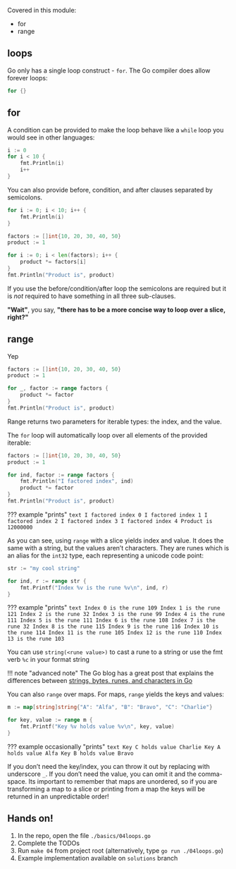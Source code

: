 Covered in this module:

* for
* range

## loops
Go only has a single loop construct - `for`. The Go compiler does allow forever loops:
```go
for {}
```

## for
A condition can be provided to make the loop behave like a `while` loop you would see in other languages:
```go
i := 0
for i < 10 {
	fmt.Println(i)
	i++
}
```

You can also provide before, condition, and after clauses separated by semicolons.
```go
for i := 0; i < 10; i++ {
	fmt.Println(i)
}
```

```go
factors := []int{10, 20, 30, 40, 50}
product := 1

for i := 0; i < len(factors); i++ {
	product *= factors[i]
}
fmt.Println("Product is", product)
```

If you use the before/condition/after loop the semicolons are required but it is *not* required to have something in all three sub-clauses.

__"Wait"__, you say, __"there has to be a more concise way to loop over a slice, right?"__

## range
Yep

```go
factors := []int{10, 20, 30, 40, 50}
product := 1

for _, factor := range factors {
	product *= factor
}
fmt.Println("Product is", product)
```

Range returns two parameters for iterable types: the index, and the value.

The `for` loop will automatically loop over all elements of the provided iterable:
```go
factors := []int{10, 20, 30, 40, 50}
product := 1

for ind, factor := range factors {
	fmt.Println("I factored index", ind)
	product *= factor
}
fmt.Println("Product is", product)
```

??? example "prints"
    ```text
    I factored index 0
    I factored index 1
    I factored index 2
    I factored index 3
    I factored index 4
    Product is 12000000
    ```

As you can see, using `range` with a slice yields index and value. It does the same with a string, but the values aren’t characters. They are runes which is an alias for the `int32` type, each representing a unicode code point:
```go
str := "my cool string"

for ind, r := range str {
	fmt.Printf("Index %v is the rune %v\n", ind, r)
}
```

??? example "prints"
    ```text
    Index 0 is the rune 109
    Index 1 is the rune 121
    Index 2 is the rune 32
    Index 3 is the rune 99
    Index 4 is the rune 111
    Index 5 is the rune 111
    Index 6 is the rune 108
    Index 7 is the rune 32
    Index 8 is the rune 115
    Index 9 is the rune 116
    Index 10 is the rune 114
    Index 11 is the rune 105
    Index 12 is the rune 110
    Index 13 is the rune 103
    ```

You can use `string(<rune value>)` to cast a rune to a string or use the fmt verb `%c` in your format string

!!! note "advanced note"
    The Go blog has a great post that explains the differences between [strings, bytes, runes, and characters in Go](https://blog.golang.org/strings)

You can also `range` over maps. For maps, `range` yields the keys and values:
```go
m := map[string]string{"A": "Alfa", "B": "Bravo", "C": "Charlie"}

for key, value := range m {
	fmt.Printf("Key %v holds value %v\n", key, value)
}
```

??? example occasionally "prints"
    ```text
    Key C holds value Charlie
    Key A holds value Alfa
    Key B holds value Bravo
    ```

If you don’t need the key/index, you can throw it out by replacing with underscore `_`. If you don’t need the value, you can omit it and the comma-space. Its important to remember that maps are unordered, so if you are transforming a map to a slice or printing from a map the keys will be returned in an unpredictable order!

## Hands on!
1. In the repo, open the file `./basics/04loops.go`
2. Complete the TODOs
3. Run `make 04` from project root (alternatively, type `go run ./04loops.go`)
4. Example implementation available on `solutions` branch
